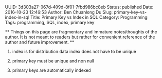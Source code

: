 UUID: 3d303a27-067d-409d-8f01-7fbd986bc8eb
Status: published
Date: 2016-10-23 12:46:53
Author: Ben Chuanlong Du
Slug: primary-key-vs-index-in-sql
Title: Primary Key vs Index in SQL
Category: Programming
Tags: programming, SQL, index, primary key

**
Things on this page are
fragmentary and immature notes/thoughts of the author.
It is not meant to readers
but rather for convenient reference of the author and future improvement.
**

1. index is for distribution data
index does not have to be unique

2. primary key must be unique and non null

3. primary keys are automatically indexed
